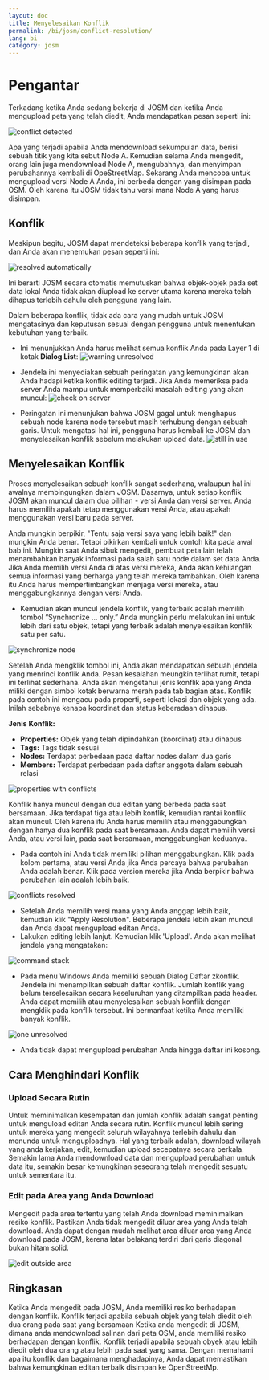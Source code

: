 ```yaml
---
layout: doc
title: Menyelesaikan Konflik
permalink: /bi/josm/conflict-resolution/
lang: bi
category: josm
---
```


Pengantar 
==========
Terkadang ketika Anda sedang bekerja di JOSM dan ketika Anda mengupload peta yang telah diedit, Anda mendapatkan pesan seperti ini:

![conflict detected][]

Apa yang terjadi apabila Anda mendownload sekumpulan data, berisi sebuah titik yang kita sebut Node A. Kemudian selama Anda mengedit, orang lain juga mendownload Node A, mengubahnya,
dan menyimpan perubahannya kembali di OpeStreetMap. Sekarang Anda mencoba untuk mengupload versi Node A Anda, ini berbeda dengan yang disimpan pada OSM. Oleh karena itu JOSM
tidak tahu versi mana Node A yang harus disimpan.

Konflik
--------
Meskipun begitu, JOSM dapat mendeteksi beberapa konflik yang terjadi, dan Anda akan menemukan pesan seperti ini:

![resolved automatically][]

Ini berarti JOSM secara otomatis memutuskan bahwa objek-objek pada set data lokal Anda tidak akan diupload ke server utama karena mereka telah dihapus terlebih dahulu oleh pengguna yang lain.

Dalam beberapa konflik, tidak ada cara yang mudah untuk JOSM mengatasinya dan keputusan sesuai dengan pengguna untuk menentukan kebutuhan yang terbaik. 

*	Ini menunjukkan Anda harus melihat semua konflik Anda pada Layer 1 di kotak **Dialog List**:
![warning unresolved][]

*	Jendela ini menyediakan sebuah peringatan yang kemungkinan akan Anda hadapi ketika konflik editing terjadi. Jika Anda memeriksa pada server Anda mampu untuk memperbaiki masalah 
	editing yang akan muncul:
![check on server][]

*	Peringatan ini menunjukan bahwa JOSM gagal untuk menghapus sebuah node karena node tersebut masih terhubung dengan sebuah garis. Untuk mengatasi hal ini, pengguna harus kembali ke
	JOSM dan menyelesaikan konflik sebelum melakukan upload data.
![still in use][]

Menyelesaikan Konflik
----------------------

Proses menyelesaikan sebuah konflik sangat sederhana, walaupun hal ini awalnya membingungkan dalam JOSM. Dasarnya, untuk setiap konflik JOSM akan muncul dalam dua pilihan - versi  Anda dan versi server. Anda harus memilih apakah tetap menggunakan versi Anda, atau apakah menggunakan versi baru pada server.

Anda mungkin berpikir, "Tentu saja versi saya yang lebih baik!" dan mungkin Anda benar. Tetapi pikirkan kembali untuk contoh kita pada awal bab ini. Mungkin saat Anda sibuk mengedit, pembuat peta lain telah menambahkan banyak informasi pada salah satu node dalam set data Anda. Jika Anda memilih versi Anda di atas versi mereka, Anda akan kehilangan semua informasi
yang berharga yang telah mereka tambahkan. Oleh karena itu Anda harus mempertimbangkan menjaga versi mereka, atau menggabungkannya dengan versi Anda. 

*	Kemudian akan muncul jendela konflik, yang terbaik adalah memilih tombol “Synchronize ... only.” Anda mungkin perlu melakukan ini untuk lebih dari satu objek, tetapi yang terbaik 
	adalah menyelesaikan konflik satu per satu. 
	
![synchronize node][]

Setelah Anda mengklik tombol ini, Anda akan mendapatkan sebuah jendela yang menrinci konflik Anda. Pesan kesalahan meungkin terlihat rumit, tetapi ini terlihat sederhana. Anda 
akan mengetahui jenis konflik apa yang Anda miliki dengan simbol kotak berwarna merah pada tab bagian atas. Konflik pada contoh ini mengacu pada properti, seperti lokasi dan objek 
yang ada. Inilah sebabnya kenapa koordinat dan status keberadaan dihapus.

**Jenis Konflik:**

*	**Properties:** Objek yang telah dipindahkan (koordinat) atau dihapus
*	**Tags:** Tags tidak sesuai
*	**Nodes:** Terdapat perbedaan pada daftar nodes dalam dua garis
*	**Members:** Terdapat perbedaan pada daftar anggota dalam sebuah relasi

![properties with conflicts][]

Konflik hanya muncul dengan dua editan yang berbeda pada saat bersamaan. Jika terdapat tiga atau lebih konflik, kemudian rantai konflik akan muncul. Oleh karena itu Anda harus memilih atau menggabungkan dengan hanya dua konflik pada saat bersamaan. Anda dapat memilih versi Anda, atau versi lain, pada saat bersamaan, menggabungkan keduanya.

*	Pada contoh ini Anda tidak memiliki pilihan menggabungkan. Klik pada kolom pertama, atau versi Anda jika Anda percaya bahwa perubahan Anda adalah benar. Klik pada version mereka 
	jika Anda berpikir bahwa perubahan lain adalah lebih baik. 

![conflicts resolved][]

*	Setelah Anda memilih versi mana yang Anda anggap lebih baik, kemudian klik "Apply Resolution". Beberapa jendela lebih akan muncul dan Anda dapat mengupload editan Anda.
*	Lakukan editing lebih lanjut. Kemudian klik 'Upload'. Anda akan melihat jendela yang mengatakan:

![command stack][]

*	Pada menu Windows Anda memiliki sebuah Dialog Daftar zkonflik. Jendela ini menampilkan sebuah daftar konflik. Jumlah konflik yang belum terselesaikan secara keseluruhan yang 
	ditampilkan pada header. Anda dapat memilih atau menyelesaikan sebuah konflik dengan mengklik pada konflik tersebut. Ini bermanfaat ketika Anda memiliki banyak konflik.
	
![one unresolved][]

*	Anda tidak dapat mengupload perubahan Anda hingga daftar ini kosong.

Cara Menghindari Konflik
-------------------------
### Upload Secara Rutin
Untuk meminimalkan kesempatan dan jumlah konflik adalah sangat penting untuk menguload editan Anda secara rutin. Konflik muncul lebih sering untuk mereka yang mengedit seluruh wilayahnya terlebih dahulu dan menunda untuk menguploadnya. Hal yang terbaik adalah, download wilayah yang anda kerjakan, edit, kemudian upload secepatnya secara berkala.
Semakin lama Anda mendownload data dan mengupload perubahan untuk data itu, semakin besar kemungkinan seseorang telah mengedit sesuatu untuk sementara itu.

### Edit pada Area yang Anda Download
Mengedit pada area tertentu yang telah Anda download meminimalkan resiko konflik. Pastikan Anda tidak mengedit diluar area yang Anda telah download. Anda dapat dengan mudah 
melihat area diluar area yang Anda download pada JOSM, kerena latar belakang terdiri dari garis diagonal bukan hitam solid.

![edit outside area][]

Ringkasan
---------
Ketika Anda mengedit pada JOSM, Anda memiliki resiko berhadapan dengan konflik. Konflik terjadi apabila sebuah objek yang telah diedit oleh dua orang pada saat yang bersamaan 
Ketika anda mengedit di JOSM, dimana anda mendownload salinan dari peta OSM, anda memiliki resiko berhadapan dengan konflik. Konflik terjadi apabila sebuah obyek atau lebih diedit oleh dua orang atau lebih pada saat yang sama. Dengan memahami apa itu konflik dan bagaimana menghadapinya, Anda dapat memastikan bahwa kemungkinan editan terbaik disimpan ke OpenStreetMp.


[conflict detected]: /images/en/editing/conflict-resolution/conflict-detected.png
[resolved automatically]: /images/en/editing/conflict-resolution/resolved-automatically.png
[warning unresolved]: /images/en/editing/conflict-resolution/warning-unresolved.png
[check on server]: /images/en/editing/conflict-resolution/check-on-server.png
[still in use]: /images/en/editing/conflict-resolution/still-in-use.png
[synchronize node]: /images/en/editing/conflict-resolution/synchronize-node.png
[properties with conflicts]: /images/en/editing/conflict-resolution/properties-with-conflicts.png
[conflicts resolved]: /images/en/editing/conflict-resolution/conflicts-resolved.png
[synchronize node]: /images/en/editing/conflict-resolution/synchronize-node.png
[command stack]: /images/en/editing/conflict-resolution/command-stack.png
[one unresolved]: /images/en/editing/conflict-resolution/one-unresolved.png
[edit outside area]: /images/en/editing/conflict-resolution/edit-outside-area.png


<!-- More stuff, could go into an additional chapter -
## Lampiran. Konflik Lebih Spesifik

### Tag Konflik

Jika tag dari satu versi sebuah objek yang berbeda dari tag versi lain, dialog
Konflik menampilkan ![]({{site.baseurl}}/images/intermediate/en_conflict_resolution_image08.png)
pada tab Tags. Klil pada tab untuk menampilkan dialog dalam menyelesaikan tag konflik.

Terdapat tiga tabel yang ditampilkan pada dialog ini, dari kiri ke kanan:

1.	My version: menunjukkan tag-tag dari versi objek pertama yang berpartisipasi
	dalam konflik ini. Ini biasanya tag dari versi objek dalam set data lokal Anda.
2.	Merged version: menunjukkan tag-tag yang bergabung. Tabel ini awalnya kosong.
	Semakin banyak konflik tag yang diselesaikan, semakin banyak value tag yang
	akan ditampilkan dalam tabel ini.
3.	Their version: menunjukkan tag-tag versi objek kedua yang berpartisipasi 
	dalam konflik ini. Ini biasanya tag-tag dari versi objek saat ini yang
	disimpan dalam server.
	
Pada contoh dibawah kedua versi memiliki sebuah tag "name". Value dalam 
versi objek kedua berbeda, meskipun, JOSM menunjukkan baris dengan latar
belakang merah. Value versi pertama adalah "Secondary School", versi 
yang berlawanan memiliki value "Elementary School". Anda saat ini harus
memutuskan value ini yang ingin Anda simpan dan yang ingin Anda buang.

![]({{site.baseurl}}/images/intermediate/en_conflict_resolution_image07.png)

Klik pada value yang Anda ingin simpan, misalnya untuk value di sebelah 
kiri. Jika Anda mengklik dua kali pada value atau klik pada ![]({{site.baseurl}}/images/intermediate/en_conflict_resolution_image21.png)
, Anda memutuskan untuk menyimpan value tersebut dan membuang value yang 
berlawanan. Tabel di tengah saat ini menampilkan value yang disimpan dan
warna latar belakang berubah menjadi hijau.

![]({{site.baseurl}}/images/intermediate/en_conflict_resolution_image10.png)

Ketika tombol Apply Resolution diaktifkan Anda dapat menerapkan pilihan Anda.
Value yang Anda pilih akan diterapkan dan dialog akan ditutup.

![]({{site.baseurl}}/images/intermediate/en_conflict_resolution_image03.png)

## Menyelesaikan perbedaan dalam daftar node dengan dua versi cara

Jika Anda melihat simbol ![]({{site.baseurl}}/images/intermediate/en_conflict_resolution_image08.png)
pada tab Nodes kemudian Anda harus menyelesaikan perbedaan dalam daftar 
[nodes](http://josm.openstreetmap.de/wiki/Help/Concepts/Object)dari dua
[ways](http://josm.openstreetmap.de/wiki/Help/Concepts/Object).
Terdapat tiga kolom dalam panel masing-masing (lihat gambar di bawah):

1.	Tabel paling kiri menampilkan daftar node dari versi objek lokal
2.	Tabel paling kanan menampilkan daftar node dari versi objek server
3.	Tabel di tengah menunjukkan daftar node dari gabungan cara

Awalnya, tabel tengah adalah kosong. Anda seharusnya memutuskan node yang
disimpan dari dataset lokal (tabel paling kiri) dan dari dataset server 
(tabel paling kanan).

![]({{site.baseurl}}/images/intermediate/en_conflict_resolution_image24.png)

### Alur kerja standar

Alur kerja standar untuk menyelesaikan konflik-konflik dalam daftar node dari
dua [versi objek](http://josm.openstreetmap.de/wiki/Help/Concepts/Object)
terdiri dari tiga langkah:

1.	Pilih node dari versi objek dan menyusun ulang node yang dihasilkan daftar
	jika perlu
2.	Freeze daftar node gabungan yang dihasilkan dengan mengklik pada tombol
	![]({{site.baseurl}}/images/intermediate/en_conflict_resolution_image16.png).
	Ketika Anda freeze daftar node gabungan Anda memberitahu JOSM bahwa semua
	konflik pada daftar node sudah diselesaikan.
3.	Aplikasikan resolusi

### Alur kerja sederhana: Simpan daftar node dari versi objek lokal Anda

Contoh berikut menunjukkan alur kerja ketika Anda memutuskan menyimpan semua
node dalam urutan yang sama dari versi objek lokal Anda.

*	Pertama, pilih semua elemen dalam tabel paling kiri (baik menggunakan mouse atau
	dengan menekan Ctrl-A dalam tabel) (lihat gambar selanjutnya):
	
	![]({{site.baseurl}}/images/intermediate/en_conflict_resolution_image04.png)
	
*	Kemudian, klik
	![]({{site.baseurl}}/images/intermediate/en_conflict_resolution_image19.png)
	untuk meng-copy node yang dipilih ke tabel tengah dengan node gabungan:
	
	![]({{site.baseurl}}/images/intermediate/en_conflict_resolution_image01.png)
	
*	Terakhir, klik
	![]({{site.baseurl}}/images/intermediate/en_conflict_resolution_image16.png)
	untuk mem-freeze daftar node gabungan yang dihasilkan:
	 
	![]({{site.baseurl}}/images/intermediate/en_conflict_resolution_image20.png)
	
	Simbol pada tab node sekarang diganti ke 
	![]({{site.baseurl}}/images/intermediate/en_conflict_resolution_image00.png)
	dan Anda dapat menerapkan keputusan gabungan.

### Dukungan untuk membandingkan daftar node

Ini akan sulit untuk menemukan perbedaan antara daftar node dari dua versi objek, khususnya
untuk cara dengan  banyak node.

Dialog Konflik mendukung Anda dalam menemukan perbedaan. Ini dapat membandingkan dua daftar
node yang ditampilkan ("my" daftar node, daftar node gabungan, dan "their" daftar node) dan
ini dapat me-render perbedaan antara mereka dengan warna latar belakang tertentu.

Dari combo box berikut Anda dapat memilih sepasang daftar node untuk membandingkan:

![]({{site.baseurl}}/images/intermediate/en_conflict_resolution_image15.png)

1.	My dengan Their: membandingkan tabel paling kiri dengan tabel paling kanan
	pada Dialog Konflik
2.	My dengan Merged: membandingkan tabel paling kiri dengan tabel tengah pada 
	Dialog Konflik
3.	Their dengan Merge: membandingkan tabel tengah dengan tabel paling kanan
	pada Dialog Konflik
	
Tergantung pada posisi sebuah node dalam daftar latar belakang yang berbeda warna
yang digunakan:

1.	Node hanya dalam daftar ini. Hal ini tidak ada dalam daftar yang berlawanan:
	![]({{site.baseurl}}/images/intermediate/en_conflict_resolution_image13.png)
2.	Node di kedua daftar, tetapi pada posisi yang berbeda:
	![]({{site.baseurl}}/images/intermediate/en_conflict_resolution_image02.png)
3.	Latar belakang putih artinya sebuah node dalam kedua daftar pada posisi yang
	sama.
	

    ![]({{site.baseurl}}/images/intermediate/en_conflict_resolution_image17.png)

-->
